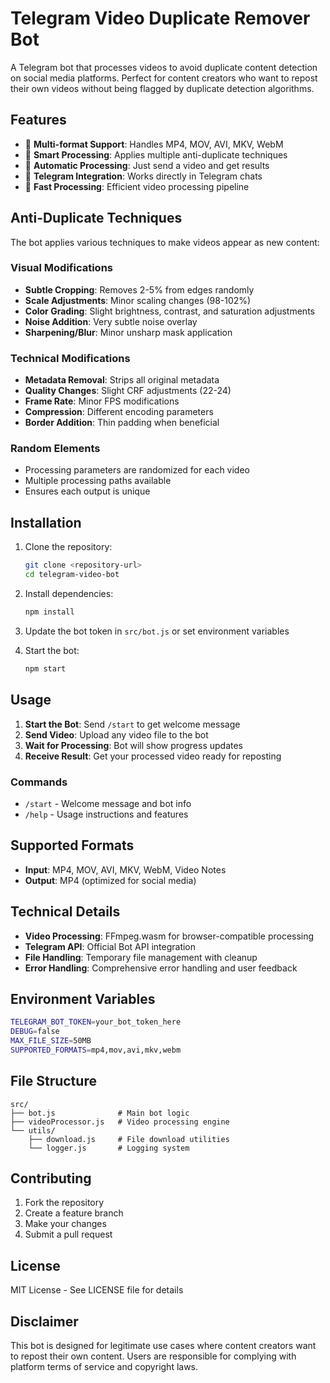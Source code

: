 # Telegram Video Duplicate Remover Bot

A Telegram bot that processes videos to avoid duplicate content detection on social media platforms. Perfect for content creators who want to repost their own videos without being flagged by duplicate detection algorithms.

## Features

- 🎥 **Multi-format Support**: Handles MP4, MOV, AVI, MKV, WebM
- 🎨 **Smart Processing**: Applies multiple anti-duplicate techniques
- 🔧 **Automatic Processing**: Just send a video and get results
- 📱 **Telegram Integration**: Works directly in Telegram chats
- 🚀 **Fast Processing**: Efficient video processing pipeline

## Anti-Duplicate Techniques

The bot applies various techniques to make videos appear as new content:

### Visual Modifications
- **Subtle Cropping**: Removes 2-5% from edges randomly
- **Scale Adjustments**: Minor scaling changes (98-102%)
- **Color Grading**: Slight brightness, contrast, and saturation adjustments
- **Noise Addition**: Very subtle noise overlay
- **Sharpening/Blur**: Minor unsharp mask application

### Technical Modifications  
- **Metadata Removal**: Strips all original metadata
- **Quality Changes**: Slight CRF adjustments (22-24)
- **Frame Rate**: Minor FPS modifications
- **Compression**: Different encoding parameters
- **Border Addition**: Thin padding when beneficial

### Random Elements
- Processing parameters are randomized for each video
- Multiple processing paths available
- Ensures each output is unique

## Installation

1. Clone the repository:
   ```bash
   git clone <repository-url>
   cd telegram-video-bot
   ```

2. Install dependencies:
   ```bash
   npm install
   ```

3. Update the bot token in `src/bot.js` or set environment variables

4. Start the bot:
   ```bash
   npm start
   ```

## Usage

1. **Start the Bot**: Send `/start` to get welcome message
2. **Send Video**: Upload any video file to the bot
3. **Wait for Processing**: Bot will show progress updates
4. **Receive Result**: Get your processed video ready for reposting

### Commands
- `/start` - Welcome message and bot info
- `/help` - Usage instructions and features

## Supported Formats

- **Input**: MP4, MOV, AVI, MKV, WebM, Video Notes
- **Output**: MP4 (optimized for social media)

## Technical Details

- **Video Processing**: FFmpeg.wasm for browser-compatible processing
- **Telegram API**: Official Bot API integration
- **File Handling**: Temporary file management with cleanup
- **Error Handling**: Comprehensive error handling and user feedback

## Environment Variables

```bash
TELEGRAM_BOT_TOKEN=your_bot_token_here
DEBUG=false
MAX_FILE_SIZE=50MB
SUPPORTED_FORMATS=mp4,mov,avi,mkv,webm
```

## File Structure

```
src/
├── bot.js              # Main bot logic
├── videoProcessor.js   # Video processing engine
└── utils/
    ├── download.js     # File download utilities
    └── logger.js       # Logging system
```

## Contributing

1. Fork the repository
2. Create a feature branch
3. Make your changes
4. Submit a pull request

## License

MIT License - See LICENSE file for details

## Disclaimer

This bot is designed for legitimate use cases where content creators want to repost their own content. Users are responsible for complying with platform terms of service and copyright laws.